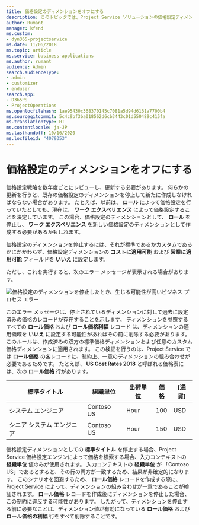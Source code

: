 ```yaml
---
title: 価格設定のディメンションをオフにする
description: このトピックでは、Project Service ソリューションの価格設定ディメンションを設定する方法を説明します。
author: Rumant
manager: kfend
ms.custom:
- dyn365-projectservice
ms.date: 11/06/2018
ms.topic: article
ms.service: business-applications
ms.author: rumant
audience: Admin
search.audienceType:
- admin
- customizer
- enduser
search.app:
- D365PS
- ProjectOperations
ms.openlocfilehash: 1ae95430c368370145c7081a5d94d6161a7700b4
ms.sourcegitcommit: 5c4c9bf3ba018562d6cb3443c01d550489c415fa
ms.translationtype: HT
ms.contentlocale: ja-JP
ms.lasthandoff: 10/16/2020
ms.locfileid: "4079353"
---
```

# <a name="turn-off-a-pricing-dimension"></a>価格設定のディメンションをオフにする

価格設定戦略を数年度ごとにレビューし、更新する必要があります。 何らかの更新を行うと、既存の価格設定のディメンションを停止して新たに作成しなければならない場合があります。 たとえば、以前は、 **ロール** によって価格設定を行っていたとしても、現在は、 **ワーク エクスペリエンス** によって価格設定することを決定しています。 この場合、価格設定のディメンションとして、 **ロール** を停止し、 **ワーク エクスペリエンス** を新しい価格設定のディメンションとして作成する必要があるかもしれます。 

価格設定のディメンションを停止するには、それが標準であるかカスタムであるかにかかわらず、価格設定ディメンションの **コストに適用可能** および **営業に適用可能** フィールドを **いいえ** に設定します。

ただし、これを実行すると、次のエラー メッセージが表示される場合があります。

![価格設定のディメンションを停止したとき、生じる可能性が高いビジネス プロセス エラー](media/Business-Process-Error.png)


このエラー メッセージは、停止されているディメンションに対して過去に設定済みの価格のレコードが存在することを示します。 ディメンションを参照するすべての **ロール価格** および **ロール価格利幅** レコード は、ディメンションの適用領域を **いいえ** に設定する可能性があればその前に削除する必要があります。 このルールは、作成済みの双方の標準価格ディメンションおよび任意のカスタム価格ディメンションに適用されます。 この検証を行うのは、Project Service では **ロール価格** の各レコードに、制約上、一意のディメンションの組み合わせが必要であるためです。 たとえば、 **US Cost Rates 2018** と呼ばれる価格表には、次の **ロール価格** 行があります。 

| 標準タイトル         | 組織単位    |出荷単位   |価格  |[通貨]  |
| -----------------------|-------------|-------|-------|----------|
| システム エンジニア|Contoso US|Hour| 100|USD|
| シニア システム エンジニア|Contoso US|Hour| 150| USD|


価格設定ディメンションとしての **標準タイトル** を停止する場合、Project Service 価格設定エンジンによって価格を検索する場合、入力コンテキストの **組織単位** 値のみが使用されます。 入力コンテキストの **組織単位** が 「Contoso US」であるとすると、その行の両方が一致するため、結果が非確定的になります。 このシナリオを回避するため、 **ロール価格** レコードを作成する際に、Project Service によって、ディメンションの組み合わせが一意であることが検証されます。 **ロール価格** レコードを作成後にディメンションを停止した場合、この制約に違反する可能性があります。 したがって、ディメンションを停止する前に必要なことは、ディメンション値が有効になっている **ロール価格** および **ロール価格の利幅** 行をすべて削除することです。

